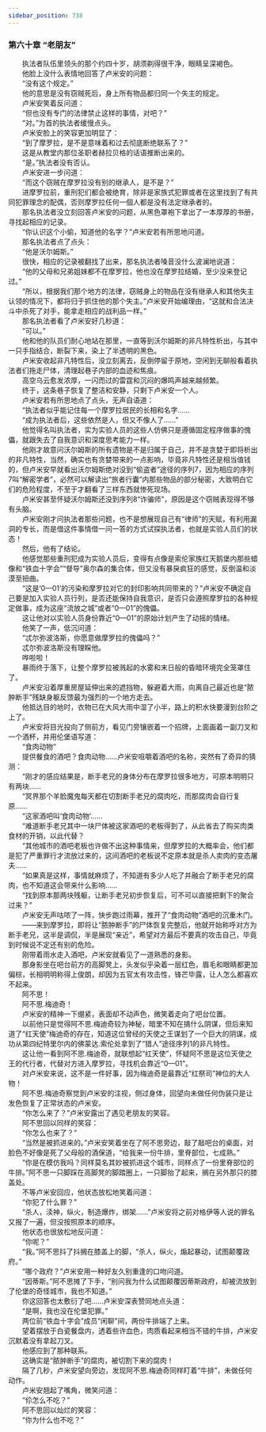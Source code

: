 ```yaml
---
sidebar_position: 738
---
```

### 第六十章 “老朋友”  


　　执法者队伍里领头的那个约四十岁，胡须剃得很干净，眼睛呈深褐色。  
　　他脸上没什么表情地回答了卢米安的问题：  
　　“没有这个规定。”  
　　他的意思是没有窃贼死后，身上所有物品都归同一个失主的规定。  
　　卢米安笑着反问道：  
　　“但也没有专门的法律禁止这样的事情，对吧？”  
　　“对。”为首的执法者缓慢点头。  
　　卢米安脸上的笑容更加明显了：  
　　“到了摩罗拉，是不是意味着和过去彻底断绝联系了？”  
　　这是从教堂内那位圣职者赫拉贝格的话语推断出来的。  
　　“是。”执法者没有否认。  
　　卢米安进一步问道：  
　　“而这个窃贼在摩罗拉没有别的继承人，是不是？”  
　　进摩罗拉前，重刑犯们都会被绝育，除非是家族式犯罪或者在这里找到了有共同犯罪理念的配偶，否则摩罗拉任何一個人都是没有法定继承者的。  
　　那名执法者没立刻回答卢米安的问题，从黑色罩袍下拿出了一本厚厚的书册，寻找起相应的记录。  
　　“你认识这个小偷，知道他的名字？”卢米安若有所思地问道。  
　　那名执法者点了点头：  
　　“他是沃尔姆斯。”  
　　很快，相应的记录被翻找了出来，那名执法者嗓音没什么波澜地说道：  
　　“他的父母和兄弟姐妹都不在摩罗拉，他也没在摩罗拉结婚，至少没来登记过。”  
　　“所以，根据我们那个地方的法律，窃贼身上的物品在没有继承人和其他失主认领的情况下，都将归于抓住他的那个失主。”卢米安开始编理由，“这就和合法决斗中杀死了对手，能拿走相应的战利品一样。”  
　　那名执法者看了卢米安好几秒道：  
　　“可以。”  
　　他和他的队员们耐心地站在那里，一直等到沃尔姆斯的非凡特性析出，与其中一只手指结合，断裂下来，染上了半透明的黑色。  
　　卢米安收起非凡特性后，没立刻离去，反倒停留于原地，空闲到无聊般看着执法者们拖走尸体，清理起巷子内部的血迹和焦痕。  
　　高空乌云愈发浓厚，一闪而过的雷霆和沉闷的爆鸣声越来越频繁。  
　　终于，这条巷子恢复了整洁和安静，只剩下卢米安一个人。  
　　卢米安若有所思地点了点头，无声自语道：  
　　“执法者似乎能记住每一个摩罗拉居民的长相和名字……  
　　“成为执法者后，这些依然是人，但又不像人了……”  
　　他觉得名叫执法者，实为实验人员的这些人仿佛只是遵循固定程序做事的傀儡，就跟失去了自我意识和深度思考能力一样。  
　　他刚才故意问沃尔姆斯的所有遗物是不是归属于自己，并不是贪婪于即将析出的非凡特性，当然，确实也有贪婪带来的一点影响，毕竟非凡特性还是相当值钱的，但卢米安早就看出沃尔姆斯绝对没到“偷盗者”途径的序列7，因为相应的序列7叫“解密学者”，必然可以解读出“旅者行囊”内那些物品的部分秘密，大致明白它们的危险程度，不至于才翻看了三样东西就惨死现场。  
　　卢米安甚至怀疑沃尔姆斯还没到序列8“诈骗师”，原因是这个窃贼表现得不够有头脑。  
　　卢米安刚才问执法者那些问题，也不是想展现自己有“律师”的天赋，有利用漏洞的专长，而是借这件事情借一问一答的方式试探执法者，也就是实验人员们的状态！  
　　然后，他有了结论。  
　　他感觉那些重刑犯成为实验人员后，变得有点像是索伦家族红天鹅堡内那些蜡像和“铁血十字会”“督导”奥尔森的集合体，但又没有暴戾疯狂的感觉，反倒温和淡漠至扭曲。  
　　“这是‘0—01’的污染和摩罗拉对它的封印影响共同带来的？”卢米安不确定自己要是加入实验人员行列，是否还能保持自我意识，是否只会遵照摩罗拉的各种规定做事，成为这座“流放之城”或者“0—01”的傀儡。  
　　这让他对以实验人员身份靠近“0—01”的原始计划产生了动摇的情绪。  
　　他笑了一声，低沉问道：  
　　“忒尔弥波洛斯，你愿意做摩罗拉的傀儡吗？”  
　　忒尔弥波洛斯没有理睬他。  
　　哗啦啦！  
　　暴雨终于落下，让整个摩罗拉被溅起的水雾和末日般的昏暗环境完全笼罩住了。  
　　卢米安沿着厚重房屋延伸出来的遮挡物，躲避着大雨，向离自己最近也是“脓肿断手”残缺身躯反馈最为强烈的一个地方走去。  
　　他抵达目的地时，衣物已在大风大雨中湿了小半，路上的积水快要漫到台阶之上了。  
　　卢米安将目光投向了侧前方，看见门旁镶嵌着一个招牌，上面画着一副刀叉和一个酒杯，并用伦堡语写道：  
　　“食肉动物”  
　　提供餐食的酒吧？食肉动物……卢米安咀嚼着酒吧的名称，突然有了奇异的猜测：  
　　“刚才的感应结果是，断手老兄的身体分布在摩罗拉很多地方，可原本明明只有两块……  
　　“冥界那个羊脸魔鬼每天都在切割断手老兄的腐肉吃，而那腐肉会自行复原……  
　　“这家酒吧叫‘食肉动物’……  
　　“难道断手老兄其中一块尸体被这家酒吧的老板得到了，从此省去了购买肉类食材的开销，以此代替？  
　　“其他城市的酒吧老板也许做不出这种事情来，但摩罗拉的大概率会，他们都是犯了严重罪行才流放过来的，这间酒吧的老板说不定原本就是杀人卖肉的变态屠夫……  
　　“如果真是这样，事情就麻烦了，不知道有多少人吃了并融合了断手老兄的腐肉，也不知道这会带来什么影响……  
　　“找到原本那两块残躯，让断手老兄初步恢复后，可不可以直接把剩下的聚合过来？”  
　　卢米安无声咕哝了一阵，快步跑过雨幕，推开了“食肉动物”酒吧的沉重木门。  
　　——来到摩罗拉，即将让“脓肿断手”的尸体恢复完整后，他就开始称呼对方为断手老兄，这半是调侃，半是展现“亲近”，希望对方最后不要真的攻击自己，毕竟到时候说不定还有别的危险。  
　　刚带着雨水走入酒吧，卢米安就看见了一道熟悉的身影。  
　　那身影坐在吧台前方的高脚凳上，头发似乎染着一层红色，眉毛和眼睛都更加偏棕，长相明明称得上俊朗，却因为五官太有攻击性，锋芒毕露，让人怎么都喜欢不起来。  
　　阿不思！  
　　阿不思.梅迪奇！  
　　卢米安的精神一下绷紧，表面却不动声色，微笑着走向了吧台位置。  
　　以前他只是觉得阿不思.梅迪奇较为神秘，暗里不知在搞什么阴谋，但后来知道了“红天使”梅迪奇的存在，知道这位曾经的天使之王谋划了一个巨大的阴谋，成功从第四纪特里尔内的佛蒙达.索伦处拿到了“猎人”途径序列1的非凡特性。  
　　这让他一看到阿不思.梅迪奇，就联想起“红天使”，怀疑阿不思是这位天使之王的代行者，代替对方进入摩罗拉，寻找机会靠近“0—01”。  
　　对卢米安来说，这不是一件好事，因为梅迪奇是最靠近“红祭司”神位的大人物！  
　　阿不思.梅迪奇察觉到卢米安的注视，侧过身体，回望向未做任何伪装只是让发色恢复了正常状态的卢米安。  
　　“你怎么来了？”卢米安露出了遇见老朋友的笑容。  
　　阿不思回以同样的笑容：  
　　“你怎么也来了？”  
　　“当然是被抓进来的。”卢米安笑着坐在了阿不思旁边，敲了敲吧台的桌面，对脸色不好像是死了父母般的酒保道，“给我来一份牛排，里脊部位，七成熟。”  
　　“你是在模仿我吗？同样莫名其妙被抓进这个城市，同样点了一份里脊部位的牛排。”阿不思一只脚踩在高脚凳的脚踏圈上，一只脚抬了起来，搁在另外那只的膝盖处。  
　　不等卢米安回应，他状态放松地笑着问道：  
　　“你犯了什么罪？”  
　　“杀人，渎神，纵火，制造爆炸，绑架……”卢米安将之前对格伊等人说的罪名又报了一遍，但没按照原本的顺序。  
　　他状态也很放松地反问道：  
　　“你呢？”  
　　“我。”阿不思抖了抖搁在膝盖上的脚，“杀人，纵火，煽起暴动，试图颠覆政府。”  
　　“哪个政府？”卢米安用一种好友久别重逢的口吻问道。  
　　“因蒂斯。”阿不思摊了下手，“别问我为什么试图颠覆因蒂斯政府，却被流放到了伦堡的奇怪城市，我也不知道。”  
　　你这回答也太敷衍了吧……卢米安深表赞同地点头道：  
　　“是啊，我也没在伦堡犯罪。”  
　　两位前“铁血十字会”成员“闲聊”间，两份牛排端了上来。  
　　望着摆放于白瓷餐盘内，透着些许血色，肉质看起来相当不错的牛排，卢米安沉默着没有拿起刀叉。  
　　他感应到了那种联系。  
　　这确实是“脓肿断手”的腐肉，被切割下来的腐肉！  
　　隔了几秒，卢米安望向旁边，发现阿不思.梅迪奇同样盯着“牛排”，未做任何动作。  
　　卢米安翘起了嘴角，微笑问道：  
　　“伱怎么不吃？”  
　　阿不思回以灿烂的笑容：  
　　“你为什么也不吃？”  
